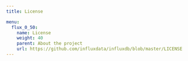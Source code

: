 ```yaml
---
title: License

menu:
  flux_0_50:
    name: License
    weight: 40
    parent: About the project
    url: https://github.com/influxdata/influxdb/blob/master/LICENSE
---
```

